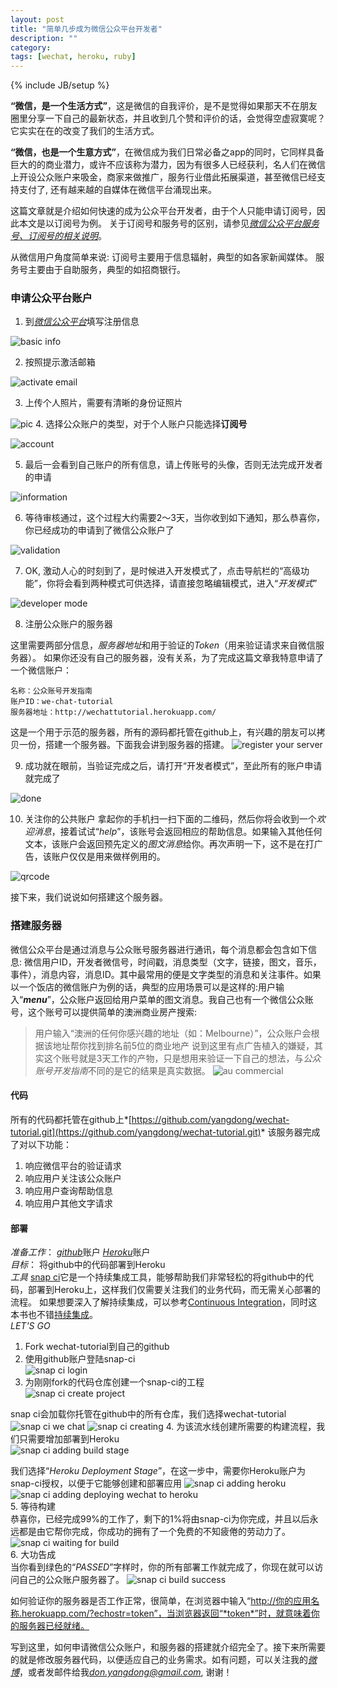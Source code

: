 ```yaml
---
layout: post
title: "简单几步成为微信公众平台开发者"
description: ""
category: 
tags: [wechat, heroku, ruby]
---
```

{% include JB/setup %}

**“微信，是一个生活方式”**，这是微信的自我评价，是不是觉得如果那天不在朋友圈里分享一下自己的最新状态，并且收到几个赞和评价的话，会觉得空虚寂寞呢？它实实在在的改变了我们的生活方式。

**“微信，也是一个生意方式”**，在微信成为我们日常必备之app的同时，它同样具备巨大的的商业潜力，或许不应该称为潜力，因为有很多人已经获利，名人们在微信上开设公众账户来吸金，商家来做推广，服务行业借此拓展渠道，甚至微信已经支持支付了, 还有越来越的自媒体在微信平台涌现出来。

这篇文章就是介绍如何快速的成为公众平台开发者，由于个人只能申请订阅号，因此本文是以订阅号为例。
关于订阅号和服务号的区别，请参见[*微信公众平台服务号、订阅号的相关说明*](http://kf.qq.com/faq/120911VrYVrA130805byM32u.html)。

从微信用户角度简单来说:
订阅号主要用于信息辐射，典型的如各家新闻媒体。
服务号主要由于自助服务，典型的如招商银行。

<!-- more -->

### 申请公众平台账户

  1. 到[*微信公众平台*](https://mp.weixin.qq.com/)填写注册信息

  ![basic info](https://lh3.googleusercontent.com/-X7Q_CqHxbcQ/Ukeh0K5sVUI/AAAAAAAABrE/w_44OSM6dOU/w559-h401-no/wechat-01-basic-info.png)

  2. 按照提示激活邮箱

  ![activate email](https://lh5.googleusercontent.com/-0r02C8mhQ2w/Ukeh0R8UimI/AAAAAAAABrM/Ik15ZjYtl2k/w555-h266-no/wechat-02-email-activation.png)

  3. 上传个人照片，需要有清晰的身份证照片

  ![pic](https://lh5.googleusercontent.com/-E9aA7Gf-JNY/Ukeh0i_XwlI/AAAAAAAABrU/fZ4DyYgSSxY/w378-h584-no/wechat-03-identification.png)
  4. 选择公众账户的类型，对于个人账户只能选择**订阅号**

  ![account](https://lh5.googleusercontent.com/-XNd_u1Je82U/Ukeh08_aodI/AAAAAAAABrc/CDboqI1wFtw/w564-h455-no/wechat-04-account-type.png)

  5. 最后一会看到自己账户的所有信息，请上传账号的头像，否则无法完成开发者的申请

  ![information](https://lh4.googleusercontent.com/-PxvG6z41m4I/Ukeh1Ikv8xI/AAAAAAAABr4/yT2XHSackSA/w383-h530-no/wechat-05-profile.png)

  6. 等待审核通过，这个过程大约需要2～3天，当你收到如下通知，那么恭喜你，你已经成功的申请到了微信公众账户了

  ![validation](https://lh5.googleusercontent.com/-BBIsc6ccr88/Ukeh1eqPwnI/AAAAAAAABrg/I5u-vYkrqYk/w560-h133-no/wechat-05-success.png)

  7. OK, 激动人心的时刻到了，是时候进入开发模式了，点击导航栏的“高级功能”，你将会看到两种模式可供选择，请直接忽略编辑模式，进入“*开发模式*”

  ![developer mode](https://lh4.googleusercontent.com/-4eMk81zkxHo/Ukeh13uV1KI/AAAAAAAABrw/sEMRqb160hE/w575-h422-no/wechat-06-choose-developer-mode.png)

  8. 注册公众账户的服务器

  这里需要两部分信息，*服务器地址*和用于验证的*Token*（用来验证请求来自微信服务器）。
  如果你还没有自己的服务器，没有关系，为了完成这篇文章我特意申请了一个微信账户：

    名称：公众账号开发指南
    账户ID：we-chat-tutorial
    服务器地址：http://wechattutorial.herokuapp.com/

  这是一个用于示范的服务器，所有的源码都托管在github上，有兴趣的朋友可以拷贝一份，搭建一个服务器。下面我会讲到服务器的搭建。
  ![register your server](https://lh3.googleusercontent.com/-8kd4zoJdUxA/Ukeh2OpOkYI/AAAAAAAABr0/mJO9MvbV9gM/w502-h331-no/wechat-07-register-your-server.png)

  9. 成功就在眼前，当验证完成之后，请打开“开发者模式”，至此所有的账户申请就完成了

  ![done](https://lh3.googleusercontent.com/-DuAMTuwffAI/Ukeh2k5-kDI/AAAAAAAABsA/zkPjgIYQegk/w506-h689-no/wechat-08-server-registered.png)

  10. 关注你的公共账户
  拿起你的手机扫一扫下面的二维码，然后你将会收到一个*欢迎消息*，接着试试“*help*”，该账号会返回相应的帮助信息。如果输入其他任何文本，该账户会返回预先定义的*图文消息*给你。再次声明一下，这不是在打广告，该账户仅仅是用来做样例用的。

  ![qrcode](https://lh4.googleusercontent.com/-uT8m2Dnci8M/Uke5MROGBTI/AAAAAAAABsk/SrjkULFUres/s344-no/wechat-qrcode.jpg)

接下来，我们说说如何搭建这个服务器。

### 搭建服务器
微信公众平台是通过消息与公众账号服务器进行通讯，每个消息都会包含如下信息:
微信用户ID，开发者微信号，时间戳，消息类型（文字，链接，图文，音乐，事件），消息内容，消息ID。其中最常用的便是文字类型的消息和关注事件。如果以一个饭店的微信账户为例的话，典型的应用场景可以是这样的:用户输入“**_menu_**”，公众账户返回给用户菜单的图文消息。我自己也有一个微信公众账号，这个账号可以提供简单的澳洲商业房产搜索:
> 用户输入“澳洲的任何你感兴趣的地址（如：Melbourne）”，公众账户会根据该地址帮你找到排名前5位的商业地产
说到这里有点广告植入的嫌疑，其实这个账号就是3天工作的产物，只是想用来验证一下自己的想法，与*公众账号开发指南*不同的是它的结果是真实数据。
![au commercial](http://farm3.staticflickr.com/2844/9952364123_be26735673_n.jpg)

#### 代码
所有的代码都托管在github上*[https://github.com/yangdong/wechat-tutorial.git](https://github.com/yangdong/wechat-tutorial.git)*
该服务器完成了对以下功能：   
1. 响应微信平台的验证请求  
2. 响应用户关注该公众账户  
3. 响应用户查询帮助信息   
4. 响应用户其他文字请求   

#### 部署
*准备工作*：
[*github*](http://github.com/)账户
[*Heroku*](http://heroku.com/)账户  
*目标*：
将github中的代码部署到Heroku  
*工具*
[snap ci](https://snap-ci.com)它是一个持续集成工具，能够帮助我们非常轻松的将github中的代码，部署到Heroku上，这样我们仅需要关注我们的业务代码，而无需关心部署的流程。
如果想要深入了解持续集成，可以参考[Continuous Integration](http://en.wikipedia.org/wiki/Continuous_integration)，同时这本书也不错[持续集成](http://book.douban.com/subject/2580604/)。  
*LET'S GO*  
  1. Fork wechat-tutorial到自己的github  
  2. 使用github账户登陆snap-ci  
  ![snap ci login](https://lh6.googleusercontent.com/-BmUGhR0BZQI/UkfG8AS_tbI/AAAAAAAABuk/h1hi3bwyX7g/w507-h213-no/snap-ci-01-login.png)
  3. 为刚刚fork的代码仓库创建一个snap-ci的工程  
  ![snap ci create project](https://lh4.googleusercontent.com/-e4n756zBU9I/UkfG8cFg8gI/AAAAAAAABuo/x9zrWikOVqM/w488-h107-no/snap-ci-02-add-project.png)
  
  snap ci会加载你托管在github中的所有仓库，我们选择wechat-tutorial
  ![snap ci we chat](https://lh4.googleusercontent.com/-3NvlIe4-RQc/UkfG8Rrs0fI/AAAAAAAABu4/Tdlp5ghwln0/w517-h69-no/snap-ci-03-add-wechat.png)
  ![snap ci creating](https://lh3.googleusercontent.com/-pHkiUH-JB84/UkfG86q0_0I/AAAAAAAABu8/fCgfWaTxO5U/w516-h78-no/snap-ci-04-creating.png)
  4. 为该流水线创建所需要的构建流程，我们只需要增加部署到Heroku   
  ![snap ci adding build stage](https://lh3.googleusercontent.com/-6BjKY5RuQSI/UkfPrFd9c0I/AAAAAAAABwY/Zbp4ZYYTNdU/w603-h561-no/snap-ci-05-create-pipleline.png)
  
  我们选择“*Heroku Deployment Stage*”，在这一步中，需要你Heroku账户为snap-ci授权，以便于它能够创建和部署应用
  ![snap ci adding heroku](https://lh5.googleusercontent.com/-LemmnW0NQBw/UkfPrAIq3hI/AAAAAAAABwU/bb47y425Qkw/w590-h190-no/snap-ci-07-use-heroku.png)
  ![snap ci adding deploying wechat to heroku](https://lh5.googleusercontent.com/-2HoW00ILVs4/UkfG9xXfsLI/AAAAAAAABvM/DTjMb7rHwus/w548-h221-no/snap-ci-09-pipeline-created.png)   
  5. 等待构建   
  恭喜你，已经完成99%的工作了，剩下的1%将由snap-ci为你完成，并且以后永远都是由它帮你完成，你成功的拥有了一个免费的不知疲倦的劳动力了。
  ![snap ci waiting for build](https://lh4.googleusercontent.com/-QW15QCwZoys/UkfG-pCRunI/AAAAAAAABvc/zwB4bG7bZH4/w255-h411-no/snap-ci-10-build-scheduled.png)    
  6. 大功告成   
  当你看到绿色的“*PASSED*”字样时，你的所有部署工作就完成了，你现在就可以访问自己的公众账户服务器了。
  ![snap ci build success](https://lh6.googleusercontent.com/-Z87CYa4xEKc/UkfG_BEBDZI/AAAAAAAABvo/GjZx-YS1R0U/w409-h441-no/snap-ci-11-builds.png)

  如何验证你的服务器是否工作正常，很简单，在浏览器中输入“http://你的应用名称.herokuapp.com/?echostr=token”，当浏览器返回“*token*”时，就意味着你的服务器已经就绪。

写到这里，如何申请微信公众账户，和服务器的搭建就介绍完全了。接下来所需要的就是修改服务器代码，以便适应自己的业务需求。如有问题，可以关注我的[*微博*](http://www.weibo.com/u/1225704387/home?wvr=5)，或者发邮件给我[*don.yangdong@gmail.com*](mailto:don.yangdong@gmail.com), 谢谢！

